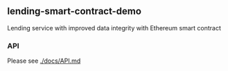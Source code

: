 ## lending-smart-contract-demo

Lending service with improved data integrity with Ethereum smart contract

### API

Please see [./docs/API.md](API.md)
